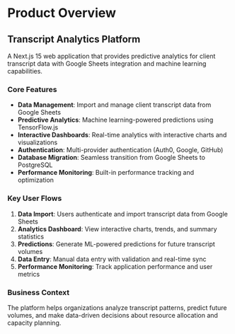 # Product Overview

## Transcript Analytics Platform

A Next.js 15 web application that provides predictive analytics for client transcript data with Google Sheets integration and machine learning capabilities.

### Core Features

- **Data Management**: Import and manage client transcript data from Google Sheets
- **Predictive Analytics**: Machine learning-powered predictions using TensorFlow.js
- **Interactive Dashboards**: Real-time analytics with interactive charts and visualizations
- **Authentication**: Multi-provider authentication (Auth0, Google, GitHub)
- **Database Migration**: Seamless transition from Google Sheets to PostgreSQL
- **Performance Monitoring**: Built-in performance tracking and optimization

### Key User Flows

1. **Data Import**: Users authenticate and import transcript data from Google Sheets
2. **Analytics Dashboard**: View interactive charts, trends, and summary statistics
3. **Predictions**: Generate ML-powered predictions for future transcript volumes
4. **Data Entry**: Manual data entry with validation and real-time sync
5. **Performance Monitoring**: Track application performance and user metrics

### Business Context

The platform helps organizations analyze transcript patterns, predict future volumes, and make data-driven decisions about resource allocation and capacity planning.